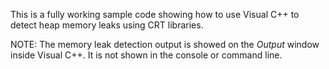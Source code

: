 This is a fully working sample code showing how to use Visual C++
to detect heap memory leaks using CRT libraries.

NOTE: The memory leak detection output is showed on the *Output* window
inside Visual C++. It is not shown in the console or command line.